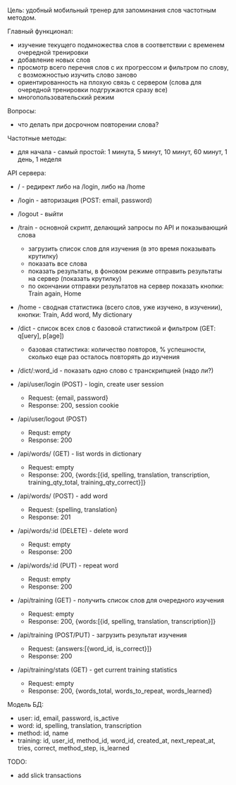 Цель: удобный мобильный тренер для запоминания слов частотным методом.

Главный функционал:
- изучение текущего подмножества слов в соответствии с временем очередной тренировки
- добавление новых слов
- просмотр всего перечня слов с их прогрессом и фильтром по слову, с возможностью изучить слово заново
- ориентированность на плохую связь с сервером (слова для очередной тренировки подгружаются сразу все)
- многопользовательский режим

Вопросы:
- что делать при досрочном повторении слова?

Частотные методы:
- для начала - самый простой: 1 минута, 5 минут, 10 минут, 60 минут, 1 день, 1 неделя


API сервера:
- / - редирект либо на /login, либо на /home
- /login - авторизация (POST: email, password)
- /logout - выйти
- /train - основной скрипт, делающий запросы по API и показывающий слова
  - загрузить список слов для изучения (в это время показывать крутилку)
  - показать все слова
  - показать результаты, в фоновом режиме отправить результаты на сервер (показать крутилку)
  - по окончании отправки результатов на сервер показать кнопки: Train again, Home
- /home - сводная статистика (всего слов, уже изучено, в изучении), кнопки: Train, Add word, My dictionary
- /dict - список всех слов с базовой статистикой и фильтром (GET: q[uery], p[age])
  - базовая статистика: количество повторов, % успешности, сколько еще раз осталось повторять до изучения
- /dict/:word_id - показать одно слово с транскрипцией (надо ли?)
  
- /api/user/login (POST) - login, create user session
  - Request: {email, password}
  - Response: 200, session cookie
- /api/user/logout (POST)
  - Requst: empty
  - Response: 200
  
- /api/words/ (GET) - list words in dictionary
  - Request: empty
  - Response: 200, {words:[{id, spelling, translation, transcription, training_qty_total, training_qty_correct}]}
- /api/words/ (POST) - add word
  - Request: {spelling, translation}
  - Response: 201
- /api/words/:id (DELETE) - delete word
  - Requst: empty
  - Response: 200
- /api/words/:id (PUT) - repeat word
  - Requst: empty
  - Response: 200
  
- /api/training (GET) - получить список слов для очередного изучения
  - Request: empty
  - Response: 200, {words:[{id, spelling, translation, transcription}]}
- /api/training (POST/PUT) - загрузить результат изучения
  - Request: {answers:[{word_id, is_correct}]}
  - Response: 200
- /api/training/stats (GET) - get current training statistics
  - Request: empty
  - Response: 200, {words_total, words_to_repeat, words_learned}
  


Модель БД:
- user: id, email, password, is_active
- word: id, spelling, translation, transcription
- method: id, name
- training: id, user_id, method_id, word_id, created_at, next_repeat_at, tries, correct, method_step, is_learned


TODO:
- add slick transactions